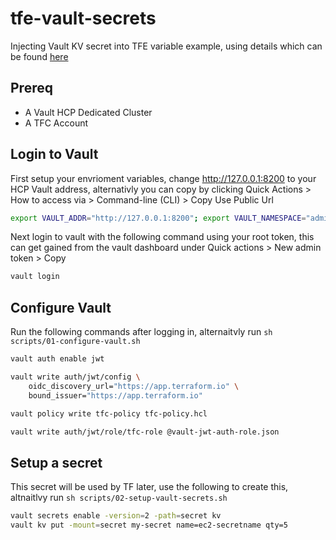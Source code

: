# tfe-vault-secrets
Injecting Vault KV secret into TFE variable example, using details which can be found [here](https://developer.hashicorp.com/terraform/cloud-docs/workspaces/dynamic-provider-credentials/vault-configuration)

## Prereq
* A Vault HCP Dedicated Cluster
* A TFC Account

## Login to Vault
First setup your envrioment variables, change http://127.0.0.1:8200 to your HCP Vault address, alternativly you can copy by clicking Quick Actions > How to access via > Command-line (CLI) > Copy Use Public Url
```bash
export VAULT_ADDR="http://127.0.0.1:8200"; export VAULT_NAMESPACE="admin"
```

Next login to vault with the following command using your root token, this can get gained from the vault dashboard under Quick actions > New admin token > Copy
```bash
vault login
```

## Configure Vault
Run the following commands after logging in, alternaitvly run `sh scripts/01-configure-vault.sh`
```bash
vault auth enable jwt

vault write auth/jwt/config \
    oidc_discovery_url="https://app.terraform.io" \
    bound_issuer="https://app.terraform.io"

vault policy write tfc-policy tfc-policy.hcl

vault write auth/jwt/role/tfc-role @vault-jwt-auth-role.json
```

## Setup a secret
This secret will be used by TF later, use the following to create this, altnaitlvy run `sh scripts/02-setup-vault-secrets.sh`
```bash
vault secrets enable -version=2 -path=secret kv 
vault kv put -mount=secret my-secret name=ec2-secretname qty=5
```